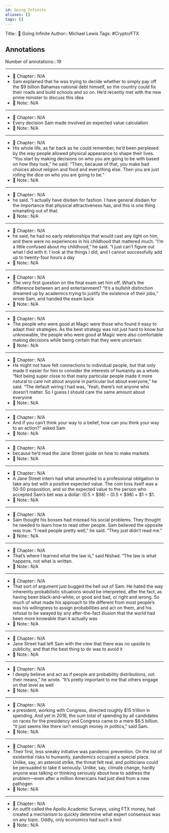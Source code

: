 ```yaml
---
id: Going Infinite
aliases: []
tags: []
---
```


Title:: 📕 Going Infinite
Author:: Michael Lewis
Tags: #Crypto/FTX

## Annotations

Number of annotations:: 19

---

- 📖 Chapter:: N/A
- Sam explained that he was trying to decide whether to simply pay off the $9 billion Bahamas national debt himself, so the country could fix their roads and build schools and so on. He’d recently met with the new prime minister to discuss this idea
- 📝 Note:: N/A

---

- 📖 Chapter:: N/A
- Every decision Sam made involved an expected value calculation
- 📝 Note:: N/A

---

- 📖 Chapter:: N/A
- His whole life, as far back as he could remember, he’d been perplexed by the way people allowed physical appearance to shape their lives. “You start by making decisions on who you are going to be with based on how they look,” he said. “Then, because of that, you make bad choices about religion and food and everything else. Then you are just rolling the dice on who you are going to be.”
- 📝 Note:: N/A

---

- 📖 Chapter:: N/A
- he said. “I actually have disdain for fashion. I have general disdain for the importance that physical attractiveness has, and this is one thing emanating out of that.
- 📝 Note:: N/A

---

- 📖 Chapter:: N/A
- he said, he had no early relationships that would cast any light on him, and there were no experiences in his childhood that mattered much. “I’m a little confused about my childhood,” he said. “I just can’t figure out what I did with it. I look at the things I did, and I cannot successfully add up to twenty-­four hours a day
- 📝 Note:: N/A

---

- 📖 Chapter:: N/A
- The very first question on the final exam set him off. What’s the difference between art and entertainment? “It’s a bullshit distinction dreamed up by academics trying to justify the existence of their jobs,” wrote Sam, and handed the exam back
- 📝 Note:: N/A

---

- 📖 Chapter:: N/A
- The people who were good at Magic were those who found it easy to adapt their strategies. As the best strategy was not just hard to know but unknowable, the people who were good at Magic were also comfortable making decisions while being certain that they were uncertain
- 📝 Note:: N/A

---

- 📖 Chapter:: N/A
- He might not have felt connections to individual people, but that only made it easier for him to consider the interests of humanity as a whole. “Not being super close to that many particular people made it more natural to care not about anyone in particular but about everyone,” he said. “The default wiring I had was, ‘Yeah, there’s not anyone who doesn’t matter. So I guess I should care the same amount about everyone
- 📝 Note:: N/A

---

- 📖 Chapter:: N/A
- And if you can’t think your way to a belief, how can you think your way to an action?” asked Sam
- 📝 Note:: N/A

---

- 📖 Chapter:: N/A
- because he’d read the Jane Street guide on how to make markets
- 📝 Note:: N/A

---

- 📖 Chapter:: N/A
- A Jane Street intern had what amounted to a professional obligation to take any bet with a positive expected value. The coin toss itself was a 50-­50 proposition, and so the expected value to the person who accepted Sam’s bet was a dollar: (0.5 × $98) –­ (0.5 × $98) + $1 = $1.
- 📝 Note:: N/A

---

- 📖 Chapter:: N/A
- Sam thought his bosses had misread his social problems. They thought he needed to learn how to read other people. Sam believed the opposite was true. “I read people pretty well,” he said. “They just didn’t read me.”
- 📝 Note:: N/A

---

- 📖 Chapter:: N/A
- That’s where I learned what the law is,” said Nishad. “The law is what happens, not what is written.
- 📝 Note:: N/A

---

- 📖 Chapter:: N/A
- That sort of argument just bugged the hell out of Sam. He hated the way inherently probabilistic situations would be interpreted, after the fact, as having been black-­and-­white, or good and bad, or right and wrong. So much of what made his approach to life different from most people’s was his willingness to assign probabilities and act on them, and his refusal to be swayed by any after-­the-­fact illusion that the world had been more knowable than it actually was
- 📝 Note:: N/A

---

- 📖 Chapter:: N/A
- Jane Street had left Sam with the view that there was no upside to publicity, and that the best thing to do was to avoid it
- 📝 Note:: N/A

---

- 📖 Chapter:: N/A
- I deeply believe and act as if people are probability distributions, not their means,” he wrote. “It’s pretty important to me that others engage on that level as well
- 📝 Note:: N/A

---

- 📖 Chapter:: N/A
- a president, working with Congress, directed roughly $15 trillion in spending. And yet in 2016, the sum total of spending by all candidates on races for the presidency and Congress came to a mere $6.5 billion. “It just seems like there isn’t enough money in politics,” said Sam.
- 📝 Note:: N/A

---

- 📖 Chapter:: N/A
- Their first, less sneaky initiative was pandemic prevention. On the list of existential risks to humanity, pandemics occupied a special place. Unlike, say, an asteroid strike, the threat felt real, and politicians could be persuaded to take it seriously. Unlike, say, climate change, hardly anyone was talking or thinking seriously about how to address the problem—­even after a million Americans had just died from a new pathogen
- 📝 Note:: N/A

---

- 📖 Chapter:: N/A
- An outfit called the Apollo Academic Surveys, using FTX money, had created a mechanism to quickly determine what expert consensus was on any topic. Oddly, only economics had such a tool
- 📝 Note:: N/A

